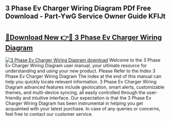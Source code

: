 ## 3 Phase Ev Charger Wiring Diagram PDf Free Download - Part-YwG Service Owner Guide KFIJt

# <h2><a href="http://dfmtbl.blite.top/?on=3+Phase+Ev+Charger+Wiring+Diagram">🔗Download New 👉🔴 3 Phase Ev Charger Wiring Diagram</a></h2>

[![3 Phase Ev Charger Wiring Diagram download](https://i.imgur.com/lujVjoI.png)](http://dfmtbl.blite.top/?on=3+Phase+Ev+Charger+Wiring+Diagram)
Welcome to the 3 Phase Ev Charger Wiring Diagram user manual, your ultimate resource for understanding and using your new product. Please Refer to the Index 3 Phase Ev Charger Wiring Diagram The index at the end of this manual can help you quickly locate relevant information. 3 Phase Ev Charger Wiring Diagram advanced features include geolocation, smart alerts, customizable themes, and multi-device syncing, all easily controlled through the user-friendly and intuitive interface. Our expectation is that the 3 Phase Ev Charger Wiring Diagram has been instrumental in helping you get acquainted with your latest purchase. In case of any queries or concerns, feel free to contact our customer service.
